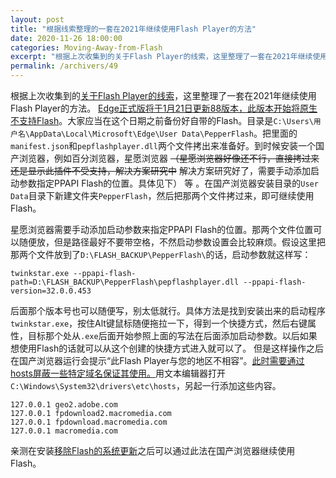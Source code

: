 ```yaml
---
layout: post
title: "根据线索整理的一套在2021年继续使用Flash Player的方法"
date: 2020-11-26 18:00:00
categories: Moving-Away-from-Flash
excerpt: "根据上次收集到的关于Flash Player的线索，这里整理了一套在2021年继续使用Flash Player的方法。"
permalink: /archivers/49
---
```


根据上次收集到的[关于Flash Player的线索](48.html)，这里整理了一套在2021年继续使用Flash Player的方法。 
[Edge正式版将于1月21日更新88版本，此版本开始将原生不支持Flash](https://blog.csdn.net/qq_35977139/article/details/109997917)。大家应当在这个日期之前备份好自带的Flash。目录是```C:\Users\用户名\AppData\Local\Microsoft\Edge\User Data\PepperFlash```。把里面的```manifest.json```和```pepflashplayer.dll```两个文件拷出来准备好。到时候安装一个国产浏览器，例如百分浏览器，星愿浏览器 ~~（星愿浏览器好像还不行，直接拷过来还是显示此插件不受支持，解决方案研究中~~ 解决方案研究好了，需要手动添加启动参数指定PPAPI Flash的位置。具体见下） 等 。在国产浏览器安装目录的```User Data```目录下新建文件夹```PepperFlash```，然后把那两个文件拷过来，即可继续使用Flash。

星愿浏览器需要手动添加启动参数来指定PPAPI Flash的位置。那两个文件位置可以随便放，但是路径最好不要带空格，不然启动参数设置会比较麻烦。假设这里把那两个文件放到了```D:\FLASH_BACKUP\PepperFlash\```的话，启动参数就这样写：
```
twinkstar.exe --ppapi-flash-path=D:\FLASH_BACKUP\PepperFlash\pepflashplayer.dll --ppapi-flash-version=32.0.0.453
```
后面那个版本号也可以随便写，别太低就行。具体方法是找到安装出来的启动程序```twinkstar.exe```，按住Alt键鼠标随便拖拉一下，得到一个快捷方式，然后右键属性，目标那个处从```.exe```后面开始参照上面的写法在后面添加启动参数。以后如果想使用Flash的话就可以从这个创建的快捷方式进入就可以了。
但是这样操作之后在国产浏览器运行会提示“此Flash Player与您的地区不相容”。[此时需要通过hosts屏蔽一些特定域名保证其使用。](https://www.centbrowser.net/zh-cn/forum.php?mod=viewthread&tid=6719)用文本编辑器打开```C:\Windows\System32\drivers\etc\hosts```，另起一行添加这些内容。
```
127.0.0.1 geo2.adobe.com
127.0.0.1 fpdownload2.macromedia.com
127.0.0.1 fpdownload.macromedia.com
127.0.0.1 macromedia.com
```
亲测在安装[移除Flash的系统更新](https://www.catalog.update.microsoft.com/Search.aspx?q=KB4577586)之后可以通过此法在国产浏览器继续使用Flash。